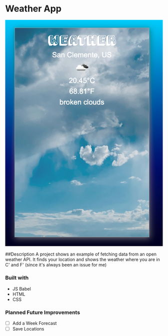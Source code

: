 # Weather App

![Screenshot](https://github.com/veraphipps01/weather/blob/main/Screen%20Shot%202022-01-16%20at%202.22.30%20PM.png?raw=true)


##Description
A project shows an example of fetching data from an open weather API.
It finds your location and shows the weather where you are in C' and F' (since it's always been an issue for me)

### Built with
- JS Babel
- HTML
- CSS

### Planned Future Improvements
- [ ] Add a Week Forecast
- [ ] Save Locations
